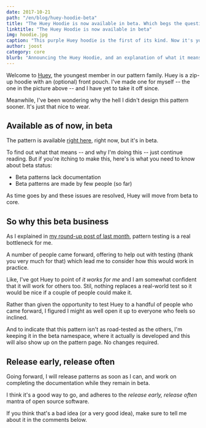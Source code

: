 ```yaml
---
date: 2017-10-21
path: "/en/blog/huey-hoodie-beta"
title: "The Huey Hoodie is now available in beta. Which begs the question, what does it mean for a pattern to be in Beta?"
linktitle: "The Huey Hoodie is now available in beta"
img: hoodie.jpg
caption: "This purple Huey hoodie is the first of its kind. Now it's your turn"
author: joost
category: core
blurb: "Announcing the Huey Hoodie, and an explanation of what it means for a pattern to be in beta."
---
```

Welcome to [Huey](/patterns/huey), the youngest member in our pattern family.
Huey is a zip-up hoodie with an (optional) front pouch. I've made one for myself -- the one in the picture above -- 
and I have yet to take it off since.

Meanwhile, I've been wondering why the hell I didn't design this pattern sooner. 
It's just that nice to wear.

## Available as of now, in beta

The pattern is available [right here](/patterns/huey), right now, but it's in beta.

To find out what that means -- and why I'm doing this -- just continue reading. 
But if you're itching to make this, here's is what you need to know about beta status:

 - Beta patterns lack documentation
 - Beta patterns are made by few people (so far)

As time goes by and these issues are resolved, Huey will move from beta to core.

## So why this beta business

As I explained in [my round-up post of last month](/blog/roundup-2017-09/), pattern testing is a real bottleneck for me.

A number of people came forward, offering to help out with testing (thank you very much for that)
which lead me to consider how this would work in practice.

Like, I've got Huey to point of *it works for me* and I am somewhat confident that it will work for others too.
Stil, nothing replaces a real-world test so it would be nice if a couple of people could make it.

Rather than given the opportunity to test Huey to a handful of people who came forward, I figured I might as well
open it up to everyone who feels so inclined.

And to indicate that this pattern isn't as road-tested as the others, I'm keeping it in the beta namespace, where it actually is developed
and this will also show up on the pattern page. No changes required.

## Release early, release often

Going forward, I will release patterns as soon as I can, and work on completing the documentation while they remain in beta.

I think it's a good way to go, and adheres to the *release early, release often* mantra of open source software.

If you think that's a bad idea (or a very good idea), make sure to tell me about it in the comments below.
